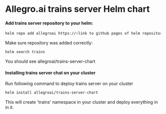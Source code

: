 # Allegro.ai trains server Helm chart
#### Add trains server repository to your helm:
```sh
helm repo add allegroai https://<link to github pages of helm repository>
```

Make sure repository was added correctly:
```sh
helm search trains
```
You should see allegroai/trains-server-chart

#### Installing trains server chat on your cluster
Run following command to deploy trains server on your cluster
```sh
helm install allegroai/trains-server-chart
```

This will create 'trains' namespace in your cluster and deploy everything in in it.